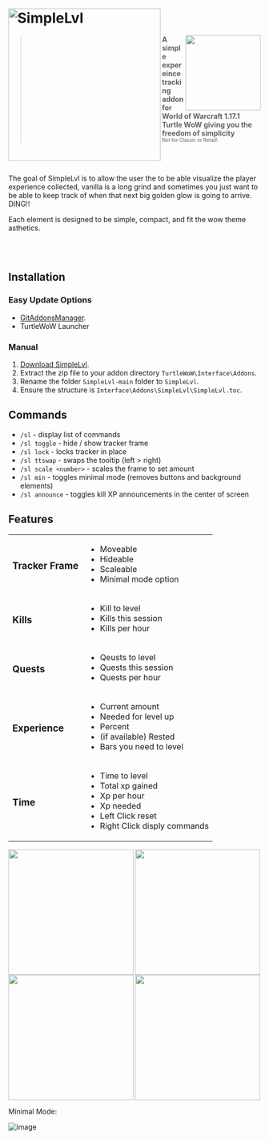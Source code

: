 <h1>
    <img src="Screenshots/title.png" width="304" align="left" alt="SimpleLvl">
    <div width="100%">&nbsp;</div>
</h1>
<img src="Screenshots/tracker.png" width="150" float="right" align="right">

> **A simple expereince tracking addon for World of Warcraft 1.17.1 Turtle WoW giving you the freedom of simplicity**
<br><sup><small>Not for Classic or Retail!.</small></sup>

<br>
<br>

The goal of SimpleLvl is to allow the user the to  be able visualize the player
experience collected, vanilla is a long grind and sometimes you just want to be
able to keep track of when that next big golden glow is going to arrive. DING!!

Each element is designed to be simple, compact, and fit the wow theme asthetics.

<br>
<br>

## Installation

### Easy Update Options

* [GitAddonsManager](https://woblight.gitlab.io/overview/gitaddonsmanager/).
* TurtleWoW Launcher

### Manual

1. [Download SimpleLvl](https://github.com/Beardedrasta/SimpleLvl/archive/refs/heads/main.zip).
2. Extract the zip file to your addon directory `TurtleWoW\Interface\Addons`.
3. Rename the folder `SimpleLvl-main` folder to `SimpleLvl`.
4. Ensure the structure is `Interface\Addons\SimpleLvl\SimpleLvl.toc`.

## Commands

* `/sl` - display list of commands
* `/sl toggle` - hide / show tracker frame
* `/sl lock` - locks tracker in place
* `/sl ttswap` - swaps the tooltip (left > right)
* `/sl scale <number>` - scales the frame to set amount
* `/sl min` - toggles minimal mode (removes buttons and background elements)
* `/sl announce` - toggles kill XP announcements in the center of screen


## Features

<table>

<tr>
<td>

### Tracker Frame

</td>
<td>

* Moveable
* Hideable
* Scaleable
* Minimal mode option

</td>
</tr>

<tr>
<td>

### Kills

</td>
<td>

* Kill to level
* Kills this session
* Kills per hour

</td>
</tr>

<tr>
<td>

### Quests

</td>
<td>

* Qeusts to level
* Quests this session
* Quests per hour

</td>
</tr>

<tr>
<td>

### Experience

</td>
<td>

* Current amount
* Needed for level up
* Percent
* (if available) Rested
* Bars you need to level

</td>
</tr>

<tr>
<td>

### Time

</td>
<td>

* Time to level
* Total xp gained
* Xp per hour
* Xp needed
* Left Click reset
* Right Click disply commands

</td>
</tr>

</table>

<img src="Screenshots/experience.png" width="250" float="left" align="left">
<img src="Screenshots/killstats.png" width="250" float="left" align="left">
<img src="Screenshots/queststats.png" width="250" float="center" align="center">
<img src="Screenshots/timetolevel.png" width="250" float="center" align="center">

Minimal Mode:

![image](https://github.com/user-attachments/assets/f142f71d-62e0-4bea-98ed-d7c01a2ea1f3)



